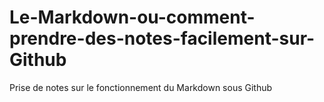 # Le-Markdown-ou-comment-prendre-des-notes-facilement-sur-Github
Prise de notes sur le fonctionnement du Markdown sous Github
